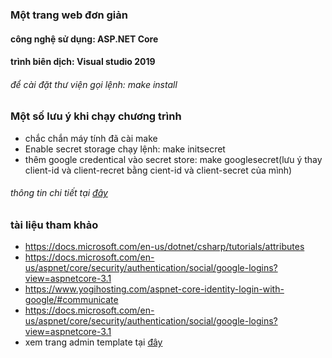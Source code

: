 ### Một trang web đơn giản
#### công nghệ sử dụng: ASP.NET Core
#### trình biên dịch: Visual studio 2019

###### để cài đặt thư viện gọi lệnh: make install

### Một số lưu ý khi chạy chương trình
- chắc chắn máy tính đã cài make
- Enable secret storage chạy lệnh: make initsecret
- thêm google credentical vào secret store: make googlesecret(lưu ý thay client-id và client-recret bằng cient-id và client-secret của mình)
###### thông tin chi tiết tại [đây](https://docs.microsoft.com/en-us/aspnet/core/security/authentication/social/google-logins?view=aspnetcore-3.1)

### tài liệu tham khảo
- https://docs.microsoft.com/en-us/dotnet/csharp/tutorials/attributes
- https://docs.microsoft.com/en-us/aspnet/core/security/authentication/social/google-logins?view=aspnetcore-3.1
- https://www.yogihosting.com/aspnet-core-identity-login-with-google/#communicate
- https://docs.microsoft.com/en-us/aspnet/core/security/authentication/social/google-logins?view=aspnetcore-3.1
- xem trang admin template tại [đây](https://github.com/ColorlibHQ/AdminLTE)
